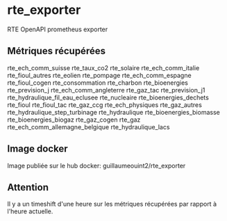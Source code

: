 # rte_exporter
RTE OpenAPI prometheus exporter

## Métriques récupérées
rte_ech_comm_suisse
rte_taux_co2
rte_solaire
rte_ech_comm_italie
rte_fioul_autres
rte_eolien
rte_pompage
rte_ech_comm_espagne
rte_fioul_cogen
rte_consommation
rte_charbon
rte_bioenergies
rte_prevision_j
rte_ech_comm_angleterre
rte_gaz_tac
rte_prevision_j1
rte_hydraulique_fil_eau_eclusee
rte_nucleaire
rte_bioenergies_dechets
rte_fioul
rte_fioul_tac
rte_gaz_ccg
rte_ech_physiques
rte_gaz_autres
rte_hydraulique_step_turbinage
rte_hydraulique
rte_bioenergies_biomasse
rte_bioenergies_biogaz
rte_gaz_cogen
rte_gaz
rte_ech_comm_allemagne_belgique
rte_hydraulique_lacs

## Image docker

Image publiée sur le hub docker: guillaumeouint2/rte_exporter


## Attention

Il y a un timeshift d'une heure sur les métriques récupérées par rapport à l'heure actuelle.